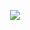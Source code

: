 
<p align="center">
<img src=https://64.media.tumblr.com/eb83205b49dcacdd767cdeac3feca51c/7a5e8cfdb33ac5cc-3a/s1280x1920/e09e2a2a59603c6dc15533af3909218373ef4275.pnj
</p>
<p align="center">
